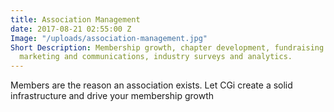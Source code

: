 ```yaml
---
title: Association Management
date: 2017-08-21 02:55:00 Z
Image: "/uploads/association-management.jpg"
Short Description: Membership growth, chapter development, fundraising and grants,
  marketing and communications, industry surveys and analytics.
---
```


Members are the reason an association exists. Let CGi create a solid infrastructure and drive your membership growth